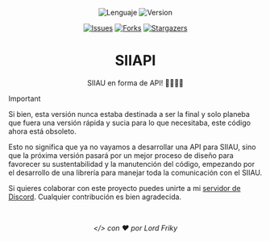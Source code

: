 <div id="main" align="center">

![Lenguaje][language-shield]
![Version][version-shield]

[![Issues][issues-shield]][issues-url]
[![Forks][forks-shield]][forks-url]
[![Stargazers][stars-shield]][stars-url]

# SIIAPI

SIIAU en forma de API! 🧑🏻‍💻🦁

</div>

> [!IMPORTANT]
> Si bien, esta versión nunca estaba destinada a ser la final y solo planeba que fuera una versión rápida y sucia para lo que necesitaba, este código ahora está obsoleto.
>
> Esto no significa que ya no vayamos a desarrollar una API para SIIAU, sino que la próxima versión pasará por un mejor proceso de diseño para favorecer su sustentabilidad y la manutención del código, empezando por el desarrollo de una librería para manejar toda la comunicación con el SIIAU.
>
> Si quieres colaborar con este proyecto puedes unirte a mi [servidor de Discord][discord-url]. Cualquier contribución es bien agradecida.

<br><p align="center" id="footer"><i>&lt;/&gt; con ❤️ por Lord Friky</i></p>

<!--------------------->
<!--     Enlaces     -->
<!--------------------->

<!-- Badges estáticos -->

[language-shield]: https://img.shields.io/badge/LENGUAJE-TypeScript-orange?style=for-the-badge
[version-shield]: https://img.shields.io/badge/VERSION-v0--grupos-brightgreen?style=for-the-badge

<!-- Badges dinmámicos -->

[issues-shield]: https://img.shields.io/github/issues/siiau-dev/siiapi.svg?style=for-the-badge
[issues-url]: https://github.com/siiau-dev/siiapi/issues
[forks-shield]: https://img.shields.io/github/forks/siiau-dev/siiapi.svg?style=for-the-badge
[forks-url]: https://github.com/siiau-dev/siiapi/network/members
[stars-shield]: https://img.shields.io/github/stars/siiau-dev/siiapi.svg?style=for-the-badge
[stars-url]: https://github.com/siiau-dev/siiapi/stargazers

<!-- Enlaces varios -->

[discord-url]: https://discord.lordfriky.dev
